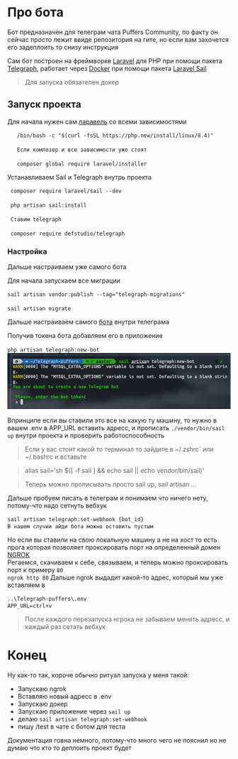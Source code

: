 # Про бота

Бот предназначен для телеграм чата Puffers Community, по факту он сейчас просто лежит ввиде репозитория на гите, но если вам захочется его задеплоить то снизу инструкция

Сам бот построен на фреймворке [Laravel](https://laravel.com/) для PHP при помощи пакета [Telegraph](https://github.com/defstudio/telegraph), работает через [Docker](https://www.docker.com/) при помощи пакета [Laravel Sail](https://laravel.com/docs/12.x/sail) 

> Для запуска обязателен докер

## Запуск проекта

  Для начала нужен сам [ларавель](https://laravel.com/docs/12.x) со всеми зависимостями<br>
```
   /bin/bash -c "$(curl -fsSL https://php.new/install/linux/8.4)"

   Если композер и все зависимости уже стоят                                                
  
   composer global require laravel/installer
```

 Устанавливаем Sail и Telegraph внутрь проекта
 ```
  composer require laravel/sail --dev

  php artisan sail:install

  Ставим telegraph

  composer require defstudio/telegraph
 ```


### Настройка

  Дальше настраиваем уже самого бота<br>
  
  Для начала запускаем все миграции
  ```
  sail artisan vendor:publish --tag="telegraph-migrations"
  
  sail artisan migrate
  ```

  Дальше настраиваем самого [бота](https://docs.defstudio.it/telegraph/v1/quickstart/new-bot) внутри телеграма<br>
  
  Получив токена бота добавляем его в приложение<br>
  
  `php artisan telegraph:new-bot`
   ![fotka](/resources/image.png "aboba")

  Впринципе если вы ставили это все на какую ту машину, то нужно в вашем .env в APP_URL вставить адресс, и прописать `./vendor/bin/sail up` внутри проекта и проверить работоспособность<br>
  
>  Если у вас стоит какой то терминал то зайдите в ~/.zshrc` или ~/.bashrc и вставьте
  
>  alias sail='sh $([ -f sail ] && echo sail || echo vendor/bin/sail)'
  
>  Теперь можно прописывать просто sail up, sail artisan ...
  
  Дальше пробуем писать в телеграм и понимаем что ничего нету, потому-что надо сетнуть вебхук<br>
  ```
  sail artisan telegraph:set-webhook {bot_id}
  В нашем случии айди бота можно оставить пустым
  ```


  Но если вы ставили на свою локальную машину а не на хост то есть прога которая позволяет проксировать порт на определенный домен [NGROK](https://dashboard.ngrok.com/get-started/setup/linux)<br>
  Регаемся, скачиваем к себе, связываем, и теперь можно проксировать порт к примеру `80`<br>
  `ngrok http 80`
  Дальше ngrok выдадит какой-то адрес, который мы уже вставляем в<br> 
  ```
  ..\Telegraph-puffers\.env
  APP_URL=ctrl+v
  ```

> После каждого перезапуска нгрока не забываем менять адресс, и каждый раз сетать вебхук 
  
# Конец
Ну как-то так, короче обычно ритуал запуска у меня такой:
- Запускаю ngrok
- Вставляю новый адресс в .env
- Запускаю докер
- Запускаю приложение через `sail up`
- делаю `sail artisan telegraph:set-webhook`
- пишу /test в чате с ботом для теста

Документация говна немного, потому-что много чего не пояснил но не думаю что кто то деплоить проект будет
